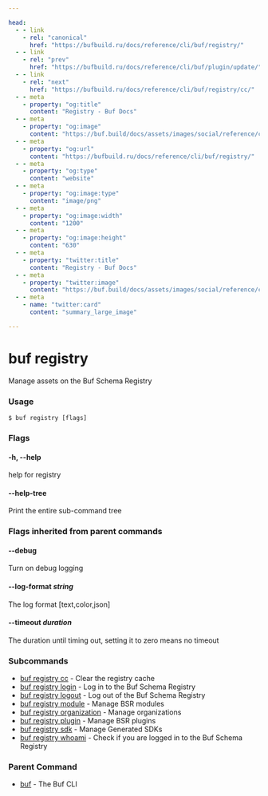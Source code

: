 ```yaml
---

head:
  - - link
    - rel: "canonical"
      href: "https://bufbuild.ru/docs/reference/cli/buf/registry/"
  - - link
    - rel: "prev"
      href: "https://bufbuild.ru/docs/reference/cli/buf/plugin/update/"
  - - link
    - rel: "next"
      href: "https://bufbuild.ru/docs/reference/cli/buf/registry/cc/"
  - - meta
    - property: "og:title"
      content: "Registry - Buf Docs"
  - - meta
    - property: "og:image"
      content: "https://buf.build/docs/assets/images/social/reference/cli/buf/registry/index.png"
  - - meta
    - property: "og:url"
      content: "https://bufbuild.ru/docs/reference/cli/buf/registry/"
  - - meta
    - property: "og:type"
      content: "website"
  - - meta
    - property: "og:image:type"
      content: "image/png"
  - - meta
    - property: "og:image:width"
      content: "1200"
  - - meta
    - property: "og:image:height"
      content: "630"
  - - meta
    - property: "twitter:title"
      content: "Registry - Buf Docs"
  - - meta
    - property: "twitter:image"
      content: "https://buf.build/docs/assets/images/social/reference/cli/buf/registry/index.png"
  - - meta
    - name: "twitter:card"
      content: "summary_large_image"

---
```


# buf registry

Manage assets on the Buf Schema Registry

### Usage

```console
$ buf registry [flags]
```

### Flags

#### \-h, --help

help for registry

#### \--help-tree

Print the entire sub-command tree

### Flags inherited from parent commands

#### \--debug

Turn on debug logging

#### \--log-format _string_

The log format \[text,color,json\]

#### \--timeout _duration_

The duration until timing out, setting it to zero means no timeout

### Subcommands

- [buf registry cc](cc/) - Clear the registry cache
- [buf registry login](login/) - Log in to the Buf Schema Registry
- [buf registry logout](logout/) - Log out of the Buf Schema Registry
- [buf registry module](module/) - Manage BSR modules
- [buf registry organization](organization/) - Manage organizations
- [buf registry plugin](plugin/) - Manage BSR plugins
- [buf registry sdk](sdk/) - Manage Generated SDKs
- [buf registry whoami](whoami/) - Check if you are logged in to the Buf Schema Registry

### Parent Command

- [buf](../) - The Buf CLI
